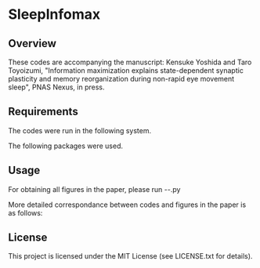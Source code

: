 # SleepInfomax

## Overview
These codes are accompanying the manuscript: 
Kensuke Yoshida and Taro Toyoizumi, "Information maximization explains state-dependent synaptic plasticity and memory reorganization during non-rapid eye movement sleep", PNAS Nexus, in press. 

## Requirements
The codes were run in the following system. 


The following packages were used. 

## Usage
For obtaining all figures in the paper, please run --.py

More detailed correspondance between codes and figures in the paper is as follows: 

## License
This project is licensed under the MIT License (see LICENSE.txt for details).
